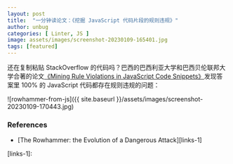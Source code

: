 ```yaml
---
layout: post
title:  "一分钟读论文：《挖掘 JavaScript 代码片段的规则违规》"
author: unbug
categories: [ Linter, JS ]
image: assets/images/screenshot-20230109-165401.jpg
tags: [featured]
---
```

还在复制粘贴 StackOverflow 的代码吗？巴西的巴西利亚大学和巴西贝伦联邦大学合著的论文[《Mining Rule Violations in JavaScript Code Snippets》][paper1-url]发现答案里 100% 的 JavaScript 代码都存在规则违规的问题：

![rowhammer-from-js]({{ site.baseurl }}/assets/images/screenshot-20230109-170443.jpg)


### References
- [The Rowhammer: the Evolution of a Dangerous Attack][links-1]


[paper1-url]: http://gustavopinto.org/lost+found/msr2019c.pdf
[links-1]: 